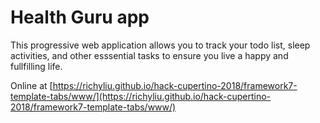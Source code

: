 # Health Guru app

This progressive web application allows you to track your todo list, sleep activities, and other esssential tasks to ensure you live a happy and fullfilling life.

Online at [https://richyliu.github.io/hack-cupertino-2018/framework7-template-tabs/www/](https://richyliu.github.io/hack-cupertino-2018/framework7-template-tabs/www/)

